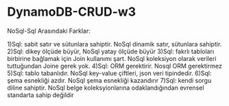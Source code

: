 # DynamoDB-CRUD-w3

NoSql-Sql Arasındaki Farklar:

1)Sql: sabit satır ve sütunlara sahiptir. NoSql dinamik satır, sütunlara sahiptir.
2)Sql: dikey ölçüde büyür, NoSql yatay ölçüde büyür
3)Sql: fakrlı tabloları birbirine bağlamak için Join kullanımı şart. NoSql koleksiyon olarak verileri tuttuğundan Joine gerek yok.
4)Sql: ORM gerektirir. Nosql ORM gerektirmez
5)Sql: tablo tabanlıdır. NoSql key-value çiftleri, json veri tipindedir.
6)Sql: şema esnekliği azdır. NoSql şema esnekliği kazandırır
7)Sql: kendi sorgu diline sahiptir. NoSql belge koleksyionlarına odaklandığından evrensel standarta sahip değildir

